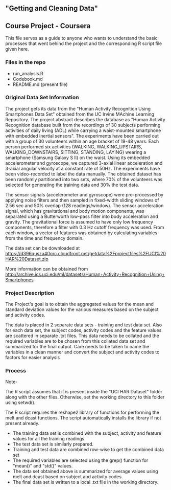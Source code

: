 ## "Getting and Cleaning Data"
##  Course Project - Coursera

This file serves as a guide to anyone who wants to understand the basic processes that went behind the project and the corresponding R script file given here.

### Files in the repo

* run_analysis.R
* Codebook.md
* README.md (present file)

### Original Data Set Information

The project gets its data from the "Human Activity Recognition Using Smartphones Data Set" obtained from the UC Irvine MAchine Learning Repository. The project abstract describes the database as "Human Activity Recognition database built from the recordings of 30 subjects performing activities of daily living (ADL) while carrying a waist-mounted smartphone with embedded inertial sensors". The experiments have been carried out with a group of 30 volunteers within an age bracket of 19-48 years. Each person performed six activities (WALKING, WALKING_UPSTAIRS, WALKING_DOWNSTAIRS, SITTING, STANDING, LAYING) wearing a smartphone (Samsung Galaxy S II) on the waist. Using its embedded accelerometer and gyroscope, we captured 3-axial linear acceleration and 3-axial angular velocity at a constant rate of 50Hz. The experiments have been video-recorded to label the data manually. The obtained dataset has been randomly partitioned into two sets, where 70% of the volunteers was selected for generating the training data and 30% the test data.

The sensor signals (accelerometer and gyroscope) were pre-processed by applying noise filters and then sampled in fixed-width sliding windows of 2.56 sec and 50% overlap (128 readings/window). The sensor acceleration signal, which has gravitational and body motion components, was separated using a Butterworth low-pass filter into body acceleration and gravity. The gravitational force is assumed to have only low frequency components, therefore a filter with 0.3 Hz cutoff frequency was used. From each window, a vector of features was obtained by calculating variables from the time and frequency domain. 

The data set can be downloaded at https://d396qusza40orc.cloudfront.net/getdata%2Fprojectfiles%2FUCI%20HAR%20Dataset.zip

More information can be obtained from http://archive.ics.uci.edu/ml/datasets/Human+Activity+Recognition+Using+Smartphones

### Project Description

The Project's goal is to obtain the aggregated values for the mean and standard deviation values for the various measures based on the subject and activity codes.

The data is placed in 2 separate data sets - training and test data set. Also for each data set, the subject codes, activity codes and the feature values are scattered in separate .txt files. This data needs to be collated and the required variables are to be chosen from this collated data set and summarized for the final output. Care needs to be taken to name the variables in a clean manner and convert the subject and activity codes to factors for easier analysis

### Process

Note- 

The R script assumes that it is present inside the "UCI HAR Dataset" folder along with the other files. Otherwise, set the working directory to this folder using setwd().

The R script requires the reshape2 library of functions for performing the melt and dcast functions. The script automatically installs the library if not present already.


* The training data set is combined with the subject, activity and feature values for all the training readings.
* The test data set is similarly prepared.
* Training and test data are combined row-wise to get the combined data set
* The required variables are selected using the grep() function for "mean()" and "std()" values.
* The data set obtained above is summarized for average values using melt and dcast based on subject and activity codes.
* The final data set is written to a local .txt file in the working directory.
